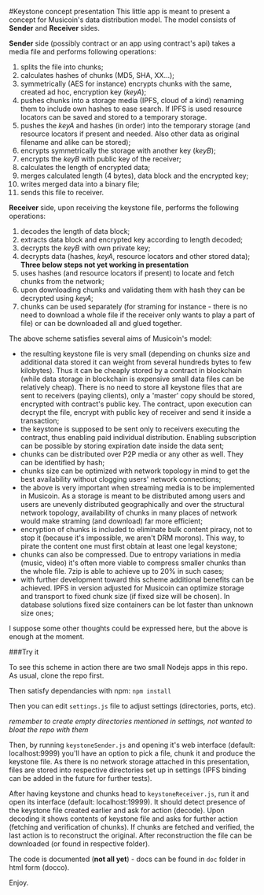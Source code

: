 #Keystone concept presentation
This little app is meant to present a concept for Musicoin's data distribution model. The model consists of **Sender** and **Receiver** sides.

**Sender** side (possibly contract or an app using contract's api) takes a media file and performs following operations:

1. splits the file into chunks;
2. calculates hashes of chunks (MD5, SHA, XX...);
3. symmetrically (AES for instance) encrypts chunks with the same, created ad hoc, encryption key (*keyA*);
4. pushes chunks into a storage media (IPFS, cloud of a kind) renaming them to include own hashes to ease search. If IPFS is used resource locators can be saved and stored to a temporary storage.
5. pushes the *keyA* and hashes (in order) into the temporary storage (and resource locators if present and needed. Also other data as original filename and alike can be stored);
6. encrypts symmetrically the storage with another key (*keyB*);
7. encrypts the *keyB* with public key of the receiver;
8. calculates the length of encrypted data;
9. merges calculated length (4 bytes), data block and the encrypted key;
10. writes merged data into a binary file;
11. sends this file to receiver.

**Receiver** side, upon receiving the keystone file, performs the following operations:

1. decodes the length of data block;
2. extracts data block and encrypted key according to length decoded;
3. decrypts the *keyB* with own private key;
4. decrypts data (hashes, *keyA*, resource locators and other stored data);
**Three below steps not yet working in presentation**
5. uses hashes (and resource locators if present) to locate and fetch chunks from the network;
6. upon downloading chunks and validating them with hash they can be decrypted using *keyA*;
7. chunks can be used separately (for straming for instance - there is no need to download a whole file if the receiver only wants to play a part of file) or can be downloaded all and glued together.

The above scheme satisfies several aims of Musicoin's model:
- the resulting keystone file is very small (depending on chunks size and additional data stored it can weight from several hundreds bytes to few kilobytes). Thus it can be cheaply stored by a contract in blockchain (while data storage in blockchain is expensive small data files can be relatively cheap). There is no need to store all keystone files that are sent to receivers (paying clients), only a 'master' copy should be stored, encrypted with contract's public key. The contract, upon execution can decrypt the file, encrypt with public key of receiver and send it inside a transaction;
- the keystone is supposed to be sent only to receivers executing the contract, thus enabling paid individual distribution. Enabling subscription can be possible by storing expiration date inside the data sent;
- chunks can be distributed over P2P media or any other as well. They can be identified by hash;
- chunks size can be optimized with network topology in mind to get the best availability without clogging users' network connections;
- the above is very important when streaming media is to be implemented in Musicoin. As a storage is meant to be distributed among users and users are unevenly distributed geographically and over the structural network topology, availability of chunks in many places of network would make straming (and download) far more efficient;
- encryption of chunks is included to eliminate bulk content piracy, not to stop it (because it's impossible, we aren't DRM morons). This way, to pirate the content one must first obtain at least one legal keystone;
- chunks can also be compressed. Due to entropy variations in media (music, video) it's often more viable to compress smaller chunks than the whole file. 7zip is able to achieve up to 20% in  such cases;
- with further development toward this scheme additional benefits can be achieved. IPFS in version adjusted for Musicoin can optimize storage and transport to fixed chunk size (if fixed size will be chosen). In database solutions fixed size containers can be lot faster than unknown size ones;

I suppose some other thoughts could be expressed here, but the above is enough at the moment.

###Try it

To see this scheme in action there are two small Nodejs apps in this repo. As usual, clone the repo first.

Then satisfy dependancies with npm: `npm install`

Then you can edit `settings.js` file to adjust settings (directories, ports, etc).

*remember to create empty directories mentioned in settings, not wanted to bloat the repo with them*

Then, by running `keystoneSender.js` and opening it's web interface (default: localhost:9999) you'll have an option to pick a file, chunk it and produce the keystone file. As there is no network storage attached in this presentation, files are stored into respective directories set up in settings (IPFS binding can be added in the future for further tests).

After having keystone and chunks head to `keystoneReceiver.js`, run it and open its interface (default: localhost:19999). It should detect presence of the keystone file created earlier and ask for action (decode). Upon decoding it shows contents of keystone file and asks for further action (fetching and verification of chunks). If chunks are fetched and verified, the last action is to reconstruct the original. After reconstruction the file can be downloaded (or found in respective folder).

The code is documented (**not all yet**) - docs can be found in `doc` folder in html form (docco).

Enjoy.
